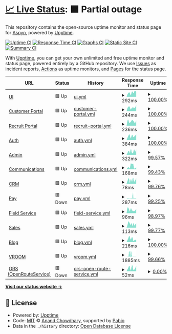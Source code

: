 # [📈 Live Status](https://status.aspyn.io): <!--live status--> **🟧 Partial outage**

This repository contains the open-source uptime monitor and status page for [Aspyn](https://aspyn.io), powered by [Upptime](https://github.com/upptime/upptime).

[![Uptime CI](https://github.com/aspyn-io/status/workflows/Uptime%20CI/badge.svg)](https://github.com/aspyn-io/status/actions?query=workflow%3A%22Uptime+CI%22)
[![Response Time CI](https://github.com/aspyn-io/status/workflows/Response%20Time%20CI/badge.svg)](https://github.com/aspyn-io/status/actions?query=workflow%3A%22Response+Time+CI%22)
[![Graphs CI](https://github.com/aspyn-io/status/workflows/Graphs%20CI/badge.svg)](https://github.com/aspyn-io/status/actions?query=workflow%3A%22Graphs+CI%22)
[![Static Site CI](https://github.com/aspyn-io/status/workflows/Static%20Site%20CI/badge.svg)](https://github.com/aspyn-io/status/actions?query=workflow%3A%22Static+Site+CI%22)
[![Summary CI](https://github.com/aspyn-io/status/workflows/Summary%20CI/badge.svg)](https://github.com/aspyn-io/status/actions?query=workflow%3A%22Summary+CI%22)

With [Upptime](https://upptime.js.org), you can get your own unlimited and free uptime monitor and status page, powered entirely by a GitHub repository. We use [Issues](https://github.com/aspyn-io/status/issues) as incident reports, [Actions](https://github.com/aspyn-io/status/actions) as uptime monitors, and [Pages](https://status.aspyn.io) for the status page.

<!--start: status pages-->
<!-- This summary is generated by Upptime (https://github.com/upptime/upptime) -->
<!-- Do not edit this manually, your changes will be overwritten -->
<!-- prettier-ignore -->
| URL | Status | History | Response Time | Uptime |
| --- | ------ | ------- | ------------- | ------ |
| <img alt="" src="https://aptive.aspyn.io/favicon.ico" height="13"> [UI](https://aptive.aspyn.io/healthz) | 🟩 Up | [ui.yml](https://github.com/aspyn-io/status/commits/HEAD/history/ui.yml) | <details><summary><img alt="Response time graph" src="./graphs/ui/response-time-week.png" height="20"> 292ms</summary><br><a href="https://status.aspyn.io/history/ui"><img alt="Response time 296" src="https://img.shields.io/endpoint?url=https%3A%2F%2Fraw.githubusercontent.com%2Faspyn-io%2Fstatus%2FHEAD%2Fapi%2Fui%2Fresponse-time.json"></a><br><a href="https://status.aspyn.io/history/ui"><img alt="24-hour response time 357" src="https://img.shields.io/endpoint?url=https%3A%2F%2Fraw.githubusercontent.com%2Faspyn-io%2Fstatus%2FHEAD%2Fapi%2Fui%2Fresponse-time-day.json"></a><br><a href="https://status.aspyn.io/history/ui"><img alt="7-day response time 292" src="https://img.shields.io/endpoint?url=https%3A%2F%2Fraw.githubusercontent.com%2Faspyn-io%2Fstatus%2FHEAD%2Fapi%2Fui%2Fresponse-time-week.json"></a><br><a href="https://status.aspyn.io/history/ui"><img alt="30-day response time 265" src="https://img.shields.io/endpoint?url=https%3A%2F%2Fraw.githubusercontent.com%2Faspyn-io%2Fstatus%2FHEAD%2Fapi%2Fui%2Fresponse-time-month.json"></a><br><a href="https://status.aspyn.io/history/ui"><img alt="1-year response time 296" src="https://img.shields.io/endpoint?url=https%3A%2F%2Fraw.githubusercontent.com%2Faspyn-io%2Fstatus%2FHEAD%2Fapi%2Fui%2Fresponse-time-year.json"></a></details> | <details><summary><a href="https://status.aspyn.io/history/ui">100.00%</a></summary><a href="https://status.aspyn.io/history/ui"><img alt="All-time uptime 99.99%" src="https://img.shields.io/endpoint?url=https%3A%2F%2Fraw.githubusercontent.com%2Faspyn-io%2Fstatus%2FHEAD%2Fapi%2Fui%2Fuptime.json"></a><br><a href="https://status.aspyn.io/history/ui"><img alt="24-hour uptime 100.00%" src="https://img.shields.io/endpoint?url=https%3A%2F%2Fraw.githubusercontent.com%2Faspyn-io%2Fstatus%2FHEAD%2Fapi%2Fui%2Fuptime-day.json"></a><br><a href="https://status.aspyn.io/history/ui"><img alt="7-day uptime 100.00%" src="https://img.shields.io/endpoint?url=https%3A%2F%2Fraw.githubusercontent.com%2Faspyn-io%2Fstatus%2FHEAD%2Fapi%2Fui%2Fuptime-week.json"></a><br><a href="https://status.aspyn.io/history/ui"><img alt="30-day uptime 100.00%" src="https://img.shields.io/endpoint?url=https%3A%2F%2Fraw.githubusercontent.com%2Faspyn-io%2Fstatus%2FHEAD%2Fapi%2Fui%2Fuptime-month.json"></a><br><a href="https://status.aspyn.io/history/ui"><img alt="1-year uptime 99.99%" src="https://img.shields.io/endpoint?url=https%3A%2F%2Fraw.githubusercontent.com%2Faspyn-io%2Fstatus%2FHEAD%2Fapi%2Fui%2Fuptime-year.json"></a></details>
| <img alt="" src="https://icons.duckduckgo.com/ip3/customer.aptive.aspyn.io.ico" height="13"> [Customer Portal](https://customer.aptive.aspyn.io) | 🟩 Up | [customer-portal.yml](https://github.com/aspyn-io/status/commits/HEAD/history/customer-portal.yml) | <details><summary><img alt="Response time graph" src="./graphs/customer-portal/response-time-week.png" height="20"> 244ms</summary><br><a href="https://status.aspyn.io/history/customer-portal"><img alt="Response time 248" src="https://img.shields.io/endpoint?url=https%3A%2F%2Fraw.githubusercontent.com%2Faspyn-io%2Fstatus%2FHEAD%2Fapi%2Fcustomer-portal%2Fresponse-time.json"></a><br><a href="https://status.aspyn.io/history/customer-portal"><img alt="24-hour response time 380" src="https://img.shields.io/endpoint?url=https%3A%2F%2Fraw.githubusercontent.com%2Faspyn-io%2Fstatus%2FHEAD%2Fapi%2Fcustomer-portal%2Fresponse-time-day.json"></a><br><a href="https://status.aspyn.io/history/customer-portal"><img alt="7-day response time 244" src="https://img.shields.io/endpoint?url=https%3A%2F%2Fraw.githubusercontent.com%2Faspyn-io%2Fstatus%2FHEAD%2Fapi%2Fcustomer-portal%2Fresponse-time-week.json"></a><br><a href="https://status.aspyn.io/history/customer-portal"><img alt="30-day response time 249" src="https://img.shields.io/endpoint?url=https%3A%2F%2Fraw.githubusercontent.com%2Faspyn-io%2Fstatus%2FHEAD%2Fapi%2Fcustomer-portal%2Fresponse-time-month.json"></a><br><a href="https://status.aspyn.io/history/customer-portal"><img alt="1-year response time 248" src="https://img.shields.io/endpoint?url=https%3A%2F%2Fraw.githubusercontent.com%2Faspyn-io%2Fstatus%2FHEAD%2Fapi%2Fcustomer-portal%2Fresponse-time-year.json"></a></details> | <details><summary><a href="https://status.aspyn.io/history/customer-portal">100.00%</a></summary><a href="https://status.aspyn.io/history/customer-portal"><img alt="All-time uptime 99.98%" src="https://img.shields.io/endpoint?url=https%3A%2F%2Fraw.githubusercontent.com%2Faspyn-io%2Fstatus%2FHEAD%2Fapi%2Fcustomer-portal%2Fuptime.json"></a><br><a href="https://status.aspyn.io/history/customer-portal"><img alt="24-hour uptime 100.00%" src="https://img.shields.io/endpoint?url=https%3A%2F%2Fraw.githubusercontent.com%2Faspyn-io%2Fstatus%2FHEAD%2Fapi%2Fcustomer-portal%2Fuptime-day.json"></a><br><a href="https://status.aspyn.io/history/customer-portal"><img alt="7-day uptime 100.00%" src="https://img.shields.io/endpoint?url=https%3A%2F%2Fraw.githubusercontent.com%2Faspyn-io%2Fstatus%2FHEAD%2Fapi%2Fcustomer-portal%2Fuptime-week.json"></a><br><a href="https://status.aspyn.io/history/customer-portal"><img alt="30-day uptime 100.00%" src="https://img.shields.io/endpoint?url=https%3A%2F%2Fraw.githubusercontent.com%2Faspyn-io%2Fstatus%2FHEAD%2Fapi%2Fcustomer-portal%2Fuptime-month.json"></a><br><a href="https://status.aspyn.io/history/customer-portal"><img alt="1-year uptime 99.98%" src="https://img.shields.io/endpoint?url=https%3A%2F%2Fraw.githubusercontent.com%2Faspyn-io%2Fstatus%2FHEAD%2Fapi%2Fcustomer-portal%2Fuptime-year.json"></a></details>
| <img alt="" src="https://icons.duckduckgo.com/ip3/recruit.aptive.aspyn.io.ico" height="13"> [Recruit Portal](https://recruit.aptive.aspyn.io) | 🟩 Up | [recruit-portal.yml](https://github.com/aspyn-io/status/commits/HEAD/history/recruit-portal.yml) | <details><summary><img alt="Response time graph" src="./graphs/recruit-portal/response-time-week.png" height="20"> 236ms</summary><br><a href="https://status.aspyn.io/history/recruit-portal"><img alt="Response time 287" src="https://img.shields.io/endpoint?url=https%3A%2F%2Fraw.githubusercontent.com%2Faspyn-io%2Fstatus%2FHEAD%2Fapi%2Frecruit-portal%2Fresponse-time.json"></a><br><a href="https://status.aspyn.io/history/recruit-portal"><img alt="24-hour response time 284" src="https://img.shields.io/endpoint?url=https%3A%2F%2Fraw.githubusercontent.com%2Faspyn-io%2Fstatus%2FHEAD%2Fapi%2Frecruit-portal%2Fresponse-time-day.json"></a><br><a href="https://status.aspyn.io/history/recruit-portal"><img alt="7-day response time 236" src="https://img.shields.io/endpoint?url=https%3A%2F%2Fraw.githubusercontent.com%2Faspyn-io%2Fstatus%2FHEAD%2Fapi%2Frecruit-portal%2Fresponse-time-week.json"></a><br><a href="https://status.aspyn.io/history/recruit-portal"><img alt="30-day response time 227" src="https://img.shields.io/endpoint?url=https%3A%2F%2Fraw.githubusercontent.com%2Faspyn-io%2Fstatus%2FHEAD%2Fapi%2Frecruit-portal%2Fresponse-time-month.json"></a><br><a href="https://status.aspyn.io/history/recruit-portal"><img alt="1-year response time 287" src="https://img.shields.io/endpoint?url=https%3A%2F%2Fraw.githubusercontent.com%2Faspyn-io%2Fstatus%2FHEAD%2Fapi%2Frecruit-portal%2Fresponse-time-year.json"></a></details> | <details><summary><a href="https://status.aspyn.io/history/recruit-portal">100.00%</a></summary><a href="https://status.aspyn.io/history/recruit-portal"><img alt="All-time uptime 100.00%" src="https://img.shields.io/endpoint?url=https%3A%2F%2Fraw.githubusercontent.com%2Faspyn-io%2Fstatus%2FHEAD%2Fapi%2Frecruit-portal%2Fuptime.json"></a><br><a href="https://status.aspyn.io/history/recruit-portal"><img alt="24-hour uptime 100.00%" src="https://img.shields.io/endpoint?url=https%3A%2F%2Fraw.githubusercontent.com%2Faspyn-io%2Fstatus%2FHEAD%2Fapi%2Frecruit-portal%2Fuptime-day.json"></a><br><a href="https://status.aspyn.io/history/recruit-portal"><img alt="7-day uptime 100.00%" src="https://img.shields.io/endpoint?url=https%3A%2F%2Fraw.githubusercontent.com%2Faspyn-io%2Fstatus%2FHEAD%2Fapi%2Frecruit-portal%2Fuptime-week.json"></a><br><a href="https://status.aspyn.io/history/recruit-portal"><img alt="30-day uptime 100.00%" src="https://img.shields.io/endpoint?url=https%3A%2F%2Fraw.githubusercontent.com%2Faspyn-io%2Fstatus%2FHEAD%2Fapi%2Frecruit-portal%2Fuptime-month.json"></a><br><a href="https://status.aspyn.io/history/recruit-portal"><img alt="1-year uptime 100.00%" src="https://img.shields.io/endpoint?url=https%3A%2F%2Fraw.githubusercontent.com%2Faspyn-io%2Fstatus%2FHEAD%2Fapi%2Frecruit-portal%2Fuptime-year.json"></a></details>
| <img alt="" src="https://icons.duckduckgo.com/ip3/account.aspyn.io.ico" height="13"> [Auth](https://account.aspyn.io) | 🟩 Up | [auth.yml](https://github.com/aspyn-io/status/commits/HEAD/history/auth.yml) | <details><summary><img alt="Response time graph" src="./graphs/auth/response-time-week.png" height="20"> 384ms</summary><br><a href="https://status.aspyn.io/history/auth"><img alt="Response time 445" src="https://img.shields.io/endpoint?url=https%3A%2F%2Fraw.githubusercontent.com%2Faspyn-io%2Fstatus%2FHEAD%2Fapi%2Fauth%2Fresponse-time.json"></a><br><a href="https://status.aspyn.io/history/auth"><img alt="24-hour response time 516" src="https://img.shields.io/endpoint?url=https%3A%2F%2Fraw.githubusercontent.com%2Faspyn-io%2Fstatus%2FHEAD%2Fapi%2Fauth%2Fresponse-time-day.json"></a><br><a href="https://status.aspyn.io/history/auth"><img alt="7-day response time 384" src="https://img.shields.io/endpoint?url=https%3A%2F%2Fraw.githubusercontent.com%2Faspyn-io%2Fstatus%2FHEAD%2Fapi%2Fauth%2Fresponse-time-week.json"></a><br><a href="https://status.aspyn.io/history/auth"><img alt="30-day response time 328" src="https://img.shields.io/endpoint?url=https%3A%2F%2Fraw.githubusercontent.com%2Faspyn-io%2Fstatus%2FHEAD%2Fapi%2Fauth%2Fresponse-time-month.json"></a><br><a href="https://status.aspyn.io/history/auth"><img alt="1-year response time 445" src="https://img.shields.io/endpoint?url=https%3A%2F%2Fraw.githubusercontent.com%2Faspyn-io%2Fstatus%2FHEAD%2Fapi%2Fauth%2Fresponse-time-year.json"></a></details> | <details><summary><a href="https://status.aspyn.io/history/auth">100.00%</a></summary><a href="https://status.aspyn.io/history/auth"><img alt="All-time uptime 99.92%" src="https://img.shields.io/endpoint?url=https%3A%2F%2Fraw.githubusercontent.com%2Faspyn-io%2Fstatus%2FHEAD%2Fapi%2Fauth%2Fuptime.json"></a><br><a href="https://status.aspyn.io/history/auth"><img alt="24-hour uptime 100.00%" src="https://img.shields.io/endpoint?url=https%3A%2F%2Fraw.githubusercontent.com%2Faspyn-io%2Fstatus%2FHEAD%2Fapi%2Fauth%2Fuptime-day.json"></a><br><a href="https://status.aspyn.io/history/auth"><img alt="7-day uptime 100.00%" src="https://img.shields.io/endpoint?url=https%3A%2F%2Fraw.githubusercontent.com%2Faspyn-io%2Fstatus%2FHEAD%2Fapi%2Fauth%2Fuptime-week.json"></a><br><a href="https://status.aspyn.io/history/auth"><img alt="30-day uptime 99.45%" src="https://img.shields.io/endpoint?url=https%3A%2F%2Fraw.githubusercontent.com%2Faspyn-io%2Fstatus%2FHEAD%2Fapi%2Fauth%2Fuptime-month.json"></a><br><a href="https://status.aspyn.io/history/auth"><img alt="1-year uptime 99.92%" src="https://img.shields.io/endpoint?url=https%3A%2F%2Fraw.githubusercontent.com%2Faspyn-io%2Fstatus%2FHEAD%2Fapi%2Fauth%2Fuptime-year.json"></a></details>
| <img alt="" src="https://icons.duckduckgo.com/ip3/api.aptive.aspyn.io.ico" height="13"> [Admin](https://api.aptive.aspyn.io/admin/v1/healthz) | 🟩 Up | [admin.yml](https://github.com/aspyn-io/status/commits/HEAD/history/admin.yml) | <details><summary><img alt="Response time graph" src="./graphs/admin/response-time-week.png" height="20"> 322ms</summary><br><a href="https://status.aspyn.io/history/admin"><img alt="Response time 296" src="https://img.shields.io/endpoint?url=https%3A%2F%2Fraw.githubusercontent.com%2Faspyn-io%2Fstatus%2FHEAD%2Fapi%2Fadmin%2Fresponse-time.json"></a><br><a href="https://status.aspyn.io/history/admin"><img alt="24-hour response time 505" src="https://img.shields.io/endpoint?url=https%3A%2F%2Fraw.githubusercontent.com%2Faspyn-io%2Fstatus%2FHEAD%2Fapi%2Fadmin%2Fresponse-time-day.json"></a><br><a href="https://status.aspyn.io/history/admin"><img alt="7-day response time 322" src="https://img.shields.io/endpoint?url=https%3A%2F%2Fraw.githubusercontent.com%2Faspyn-io%2Fstatus%2FHEAD%2Fapi%2Fadmin%2Fresponse-time-week.json"></a><br><a href="https://status.aspyn.io/history/admin"><img alt="30-day response time 290" src="https://img.shields.io/endpoint?url=https%3A%2F%2Fraw.githubusercontent.com%2Faspyn-io%2Fstatus%2FHEAD%2Fapi%2Fadmin%2Fresponse-time-month.json"></a><br><a href="https://status.aspyn.io/history/admin"><img alt="1-year response time 296" src="https://img.shields.io/endpoint?url=https%3A%2F%2Fraw.githubusercontent.com%2Faspyn-io%2Fstatus%2FHEAD%2Fapi%2Fadmin%2Fresponse-time-year.json"></a></details> | <details><summary><a href="https://status.aspyn.io/history/admin">99.57%</a></summary><a href="https://status.aspyn.io/history/admin"><img alt="All-time uptime 99.54%" src="https://img.shields.io/endpoint?url=https%3A%2F%2Fraw.githubusercontent.com%2Faspyn-io%2Fstatus%2FHEAD%2Fapi%2Fadmin%2Fuptime.json"></a><br><a href="https://status.aspyn.io/history/admin"><img alt="24-hour uptime 100.00%" src="https://img.shields.io/endpoint?url=https%3A%2F%2Fraw.githubusercontent.com%2Faspyn-io%2Fstatus%2FHEAD%2Fapi%2Fadmin%2Fuptime-day.json"></a><br><a href="https://status.aspyn.io/history/admin"><img alt="7-day uptime 99.57%" src="https://img.shields.io/endpoint?url=https%3A%2F%2Fraw.githubusercontent.com%2Faspyn-io%2Fstatus%2FHEAD%2Fapi%2Fadmin%2Fuptime-week.json"></a><br><a href="https://status.aspyn.io/history/admin"><img alt="30-day uptime 99.33%" src="https://img.shields.io/endpoint?url=https%3A%2F%2Fraw.githubusercontent.com%2Faspyn-io%2Fstatus%2FHEAD%2Fapi%2Fadmin%2Fuptime-month.json"></a><br><a href="https://status.aspyn.io/history/admin"><img alt="1-year uptime 99.54%" src="https://img.shields.io/endpoint?url=https%3A%2F%2Fraw.githubusercontent.com%2Faspyn-io%2Fstatus%2FHEAD%2Fapi%2Fadmin%2Fuptime-year.json"></a></details>
| <img alt="" src="https://icons.duckduckgo.com/ip3/api.aptive.aspyn.io.ico" height="13"> [Communications](https://api.aptive.aspyn.io/communications/v1/healthz) | 🟩 Up | [communications.yml](https://github.com/aspyn-io/status/commits/HEAD/history/communications.yml) | <details><summary><img alt="Response time graph" src="./graphs/communications/response-time-week.png" height="20"> 168ms</summary><br><a href="https://status.aspyn.io/history/communications"><img alt="Response time 392" src="https://img.shields.io/endpoint?url=https%3A%2F%2Fraw.githubusercontent.com%2Faspyn-io%2Fstatus%2FHEAD%2Fapi%2Fcommunications%2Fresponse-time.json"></a><br><a href="https://status.aspyn.io/history/communications"><img alt="24-hour response time 115" src="https://img.shields.io/endpoint?url=https%3A%2F%2Fraw.githubusercontent.com%2Faspyn-io%2Fstatus%2FHEAD%2Fapi%2Fcommunications%2Fresponse-time-day.json"></a><br><a href="https://status.aspyn.io/history/communications"><img alt="7-day response time 168" src="https://img.shields.io/endpoint?url=https%3A%2F%2Fraw.githubusercontent.com%2Faspyn-io%2Fstatus%2FHEAD%2Fapi%2Fcommunications%2Fresponse-time-week.json"></a><br><a href="https://status.aspyn.io/history/communications"><img alt="30-day response time 330" src="https://img.shields.io/endpoint?url=https%3A%2F%2Fraw.githubusercontent.com%2Faspyn-io%2Fstatus%2FHEAD%2Fapi%2Fcommunications%2Fresponse-time-month.json"></a><br><a href="https://status.aspyn.io/history/communications"><img alt="1-year response time 392" src="https://img.shields.io/endpoint?url=https%3A%2F%2Fraw.githubusercontent.com%2Faspyn-io%2Fstatus%2FHEAD%2Fapi%2Fcommunications%2Fresponse-time-year.json"></a></details> | <details><summary><a href="https://status.aspyn.io/history/communications">99.43%</a></summary><a href="https://status.aspyn.io/history/communications"><img alt="All-time uptime 94.03%" src="https://img.shields.io/endpoint?url=https%3A%2F%2Fraw.githubusercontent.com%2Faspyn-io%2Fstatus%2FHEAD%2Fapi%2Fcommunications%2Fuptime.json"></a><br><a href="https://status.aspyn.io/history/communications"><img alt="24-hour uptime 100.00%" src="https://img.shields.io/endpoint?url=https%3A%2F%2Fraw.githubusercontent.com%2Faspyn-io%2Fstatus%2FHEAD%2Fapi%2Fcommunications%2Fuptime-day.json"></a><br><a href="https://status.aspyn.io/history/communications"><img alt="7-day uptime 99.43%" src="https://img.shields.io/endpoint?url=https%3A%2F%2Fraw.githubusercontent.com%2Faspyn-io%2Fstatus%2FHEAD%2Fapi%2Fcommunications%2Fuptime-week.json"></a><br><a href="https://status.aspyn.io/history/communications"><img alt="30-day uptime 66.14%" src="https://img.shields.io/endpoint?url=https%3A%2F%2Fraw.githubusercontent.com%2Faspyn-io%2Fstatus%2FHEAD%2Fapi%2Fcommunications%2Fuptime-month.json"></a><br><a href="https://status.aspyn.io/history/communications"><img alt="1-year uptime 94.03%" src="https://img.shields.io/endpoint?url=https%3A%2F%2Fraw.githubusercontent.com%2Faspyn-io%2Fstatus%2FHEAD%2Fapi%2Fcommunications%2Fuptime-year.json"></a></details>
| <img alt="" src="https://icons.duckduckgo.com/ip3/api.aptive.aspyn.io.ico" height="13"> [CRM](https://api.aptive.aspyn.io/crm/v1/healthz) | 🟩 Up | [crm.yml](https://github.com/aspyn-io/status/commits/HEAD/history/crm.yml) | <details><summary><img alt="Response time graph" src="./graphs/crm/response-time-week.png" height="20"> 78ms</summary><br><a href="https://status.aspyn.io/history/crm"><img alt="Response time 203" src="https://img.shields.io/endpoint?url=https%3A%2F%2Fraw.githubusercontent.com%2Faspyn-io%2Fstatus%2FHEAD%2Fapi%2Fcrm%2Fresponse-time.json"></a><br><a href="https://status.aspyn.io/history/crm"><img alt="24-hour response time 119" src="https://img.shields.io/endpoint?url=https%3A%2F%2Fraw.githubusercontent.com%2Faspyn-io%2Fstatus%2FHEAD%2Fapi%2Fcrm%2Fresponse-time-day.json"></a><br><a href="https://status.aspyn.io/history/crm"><img alt="7-day response time 78" src="https://img.shields.io/endpoint?url=https%3A%2F%2Fraw.githubusercontent.com%2Faspyn-io%2Fstatus%2FHEAD%2Fapi%2Fcrm%2Fresponse-time-week.json"></a><br><a href="https://status.aspyn.io/history/crm"><img alt="30-day response time 257" src="https://img.shields.io/endpoint?url=https%3A%2F%2Fraw.githubusercontent.com%2Faspyn-io%2Fstatus%2FHEAD%2Fapi%2Fcrm%2Fresponse-time-month.json"></a><br><a href="https://status.aspyn.io/history/crm"><img alt="1-year response time 203" src="https://img.shields.io/endpoint?url=https%3A%2F%2Fraw.githubusercontent.com%2Faspyn-io%2Fstatus%2FHEAD%2Fapi%2Fcrm%2Fresponse-time-year.json"></a></details> | <details><summary><a href="https://status.aspyn.io/history/crm">99.76%</a></summary><a href="https://status.aspyn.io/history/crm"><img alt="All-time uptime 96.49%" src="https://img.shields.io/endpoint?url=https%3A%2F%2Fraw.githubusercontent.com%2Faspyn-io%2Fstatus%2FHEAD%2Fapi%2Fcrm%2Fuptime.json"></a><br><a href="https://status.aspyn.io/history/crm"><img alt="24-hour uptime 100.00%" src="https://img.shields.io/endpoint?url=https%3A%2F%2Fraw.githubusercontent.com%2Faspyn-io%2Fstatus%2FHEAD%2Fapi%2Fcrm%2Fuptime-day.json"></a><br><a href="https://status.aspyn.io/history/crm"><img alt="7-day uptime 99.76%" src="https://img.shields.io/endpoint?url=https%3A%2F%2Fraw.githubusercontent.com%2Faspyn-io%2Fstatus%2FHEAD%2Fapi%2Fcrm%2Fuptime-week.json"></a><br><a href="https://status.aspyn.io/history/crm"><img alt="30-day uptime 66.22%" src="https://img.shields.io/endpoint?url=https%3A%2F%2Fraw.githubusercontent.com%2Faspyn-io%2Fstatus%2FHEAD%2Fapi%2Fcrm%2Fuptime-month.json"></a><br><a href="https://status.aspyn.io/history/crm"><img alt="1-year uptime 96.49%" src="https://img.shields.io/endpoint?url=https%3A%2F%2Fraw.githubusercontent.com%2Faspyn-io%2Fstatus%2FHEAD%2Fapi%2Fcrm%2Fuptime-year.json"></a></details>
| <img alt="" src="https://api.aptive.aspyn.io/pay/v1/favicon-32x32.png" height="13"> [Pay](https://api.aptive.aspyn.io/pay/v1/healthz) | 🟥 Down | [pay.yml](https://github.com/aspyn-io/status/commits/HEAD/history/pay.yml) | <details><summary><img alt="Response time graph" src="./graphs/pay/response-time-week.png" height="20"> 287ms</summary><br><a href="https://status.aspyn.io/history/pay"><img alt="Response time 253" src="https://img.shields.io/endpoint?url=https%3A%2F%2Fraw.githubusercontent.com%2Faspyn-io%2Fstatus%2FHEAD%2Fapi%2Fpay%2Fresponse-time.json"></a><br><a href="https://status.aspyn.io/history/pay"><img alt="24-hour response time 168" src="https://img.shields.io/endpoint?url=https%3A%2F%2Fraw.githubusercontent.com%2Faspyn-io%2Fstatus%2FHEAD%2Fapi%2Fpay%2Fresponse-time-day.json"></a><br><a href="https://status.aspyn.io/history/pay"><img alt="7-day response time 287" src="https://img.shields.io/endpoint?url=https%3A%2F%2Fraw.githubusercontent.com%2Faspyn-io%2Fstatus%2FHEAD%2Fapi%2Fpay%2Fresponse-time-week.json"></a><br><a href="https://status.aspyn.io/history/pay"><img alt="30-day response time 354" src="https://img.shields.io/endpoint?url=https%3A%2F%2Fraw.githubusercontent.com%2Faspyn-io%2Fstatus%2FHEAD%2Fapi%2Fpay%2Fresponse-time-month.json"></a><br><a href="https://status.aspyn.io/history/pay"><img alt="1-year response time 253" src="https://img.shields.io/endpoint?url=https%3A%2F%2Fraw.githubusercontent.com%2Faspyn-io%2Fstatus%2FHEAD%2Fapi%2Fpay%2Fresponse-time-year.json"></a></details> | <details><summary><a href="https://status.aspyn.io/history/pay">99.25%</a></summary><a href="https://status.aspyn.io/history/pay"><img alt="All-time uptime 96.31%" src="https://img.shields.io/endpoint?url=https%3A%2F%2Fraw.githubusercontent.com%2Faspyn-io%2Fstatus%2FHEAD%2Fapi%2Fpay%2Fuptime.json"></a><br><a href="https://status.aspyn.io/history/pay"><img alt="24-hour uptime 99.98%" src="https://img.shields.io/endpoint?url=https%3A%2F%2Fraw.githubusercontent.com%2Faspyn-io%2Fstatus%2FHEAD%2Fapi%2Fpay%2Fuptime-day.json"></a><br><a href="https://status.aspyn.io/history/pay"><img alt="7-day uptime 99.25%" src="https://img.shields.io/endpoint?url=https%3A%2F%2Fraw.githubusercontent.com%2Faspyn-io%2Fstatus%2FHEAD%2Fapi%2Fpay%2Fuptime-week.json"></a><br><a href="https://status.aspyn.io/history/pay"><img alt="30-day uptime 66.10%" src="https://img.shields.io/endpoint?url=https%3A%2F%2Fraw.githubusercontent.com%2Faspyn-io%2Fstatus%2FHEAD%2Fapi%2Fpay%2Fuptime-month.json"></a><br><a href="https://status.aspyn.io/history/pay"><img alt="1-year uptime 96.31%" src="https://img.shields.io/endpoint?url=https%3A%2F%2Fraw.githubusercontent.com%2Faspyn-io%2Fstatus%2FHEAD%2Fapi%2Fpay%2Fuptime-year.json"></a></details>
| <img alt="" src="https://icons.duckduckgo.com/ip3/api.aptive.aspyn.io.ico" height="13"> [Field Service](https://api.aptive.aspyn.io/field-service/v1/healthz) | 🟩 Up | [field-service.yml](https://github.com/aspyn-io/status/commits/HEAD/history/field-service.yml) | <details><summary><img alt="Response time graph" src="./graphs/field-service/response-time-week.png" height="20"> 96ms</summary><br><a href="https://status.aspyn.io/history/field-service"><img alt="Response time 169" src="https://img.shields.io/endpoint?url=https%3A%2F%2Fraw.githubusercontent.com%2Faspyn-io%2Fstatus%2FHEAD%2Fapi%2Ffield-service%2Fresponse-time.json"></a><br><a href="https://status.aspyn.io/history/field-service"><img alt="24-hour response time 119" src="https://img.shields.io/endpoint?url=https%3A%2F%2Fraw.githubusercontent.com%2Faspyn-io%2Fstatus%2FHEAD%2Fapi%2Ffield-service%2Fresponse-time-day.json"></a><br><a href="https://status.aspyn.io/history/field-service"><img alt="7-day response time 96" src="https://img.shields.io/endpoint?url=https%3A%2F%2Fraw.githubusercontent.com%2Faspyn-io%2Fstatus%2FHEAD%2Fapi%2Ffield-service%2Fresponse-time-week.json"></a><br><a href="https://status.aspyn.io/history/field-service"><img alt="30-day response time 156" src="https://img.shields.io/endpoint?url=https%3A%2F%2Fraw.githubusercontent.com%2Faspyn-io%2Fstatus%2FHEAD%2Fapi%2Ffield-service%2Fresponse-time-month.json"></a><br><a href="https://status.aspyn.io/history/field-service"><img alt="1-year response time 169" src="https://img.shields.io/endpoint?url=https%3A%2F%2Fraw.githubusercontent.com%2Faspyn-io%2Fstatus%2FHEAD%2Fapi%2Ffield-service%2Fresponse-time-year.json"></a></details> | <details><summary><a href="https://status.aspyn.io/history/field-service">98.97%</a></summary><a href="https://status.aspyn.io/history/field-service"><img alt="All-time uptime 96.44%" src="https://img.shields.io/endpoint?url=https%3A%2F%2Fraw.githubusercontent.com%2Faspyn-io%2Fstatus%2FHEAD%2Fapi%2Ffield-service%2Fuptime.json"></a><br><a href="https://status.aspyn.io/history/field-service"><img alt="24-hour uptime 100.00%" src="https://img.shields.io/endpoint?url=https%3A%2F%2Fraw.githubusercontent.com%2Faspyn-io%2Fstatus%2FHEAD%2Fapi%2Ffield-service%2Fuptime-day.json"></a><br><a href="https://status.aspyn.io/history/field-service"><img alt="7-day uptime 98.97%" src="https://img.shields.io/endpoint?url=https%3A%2F%2Fraw.githubusercontent.com%2Faspyn-io%2Fstatus%2FHEAD%2Fapi%2Ffield-service%2Fuptime-week.json"></a><br><a href="https://status.aspyn.io/history/field-service"><img alt="30-day uptime 66.04%" src="https://img.shields.io/endpoint?url=https%3A%2F%2Fraw.githubusercontent.com%2Faspyn-io%2Fstatus%2FHEAD%2Fapi%2Ffield-service%2Fuptime-month.json"></a><br><a href="https://status.aspyn.io/history/field-service"><img alt="1-year uptime 96.44%" src="https://img.shields.io/endpoint?url=https%3A%2F%2Fraw.githubusercontent.com%2Faspyn-io%2Fstatus%2FHEAD%2Fapi%2Ffield-service%2Fuptime-year.json"></a></details>
| <img alt="" src="https://icons.duckduckgo.com/ip3/api.aptive.aspyn.io.ico" height="13"> [Sales](https://api.aptive.aspyn.io/sales/v1/healthz) | 🟩 Up | [sales.yml](https://github.com/aspyn-io/status/commits/HEAD/history/sales.yml) | <details><summary><img alt="Response time graph" src="./graphs/sales/response-time-week.png" height="20"> 113ms</summary><br><a href="https://status.aspyn.io/history/sales"><img alt="Response time 188" src="https://img.shields.io/endpoint?url=https%3A%2F%2Fraw.githubusercontent.com%2Faspyn-io%2Fstatus%2FHEAD%2Fapi%2Fsales%2Fresponse-time.json"></a><br><a href="https://status.aspyn.io/history/sales"><img alt="24-hour response time 131" src="https://img.shields.io/endpoint?url=https%3A%2F%2Fraw.githubusercontent.com%2Faspyn-io%2Fstatus%2FHEAD%2Fapi%2Fsales%2Fresponse-time-day.json"></a><br><a href="https://status.aspyn.io/history/sales"><img alt="7-day response time 113" src="https://img.shields.io/endpoint?url=https%3A%2F%2Fraw.githubusercontent.com%2Faspyn-io%2Fstatus%2FHEAD%2Fapi%2Fsales%2Fresponse-time-week.json"></a><br><a href="https://status.aspyn.io/history/sales"><img alt="30-day response time 277" src="https://img.shields.io/endpoint?url=https%3A%2F%2Fraw.githubusercontent.com%2Faspyn-io%2Fstatus%2FHEAD%2Fapi%2Fsales%2Fresponse-time-month.json"></a><br><a href="https://status.aspyn.io/history/sales"><img alt="1-year response time 188" src="https://img.shields.io/endpoint?url=https%3A%2F%2Fraw.githubusercontent.com%2Faspyn-io%2Fstatus%2FHEAD%2Fapi%2Fsales%2Fresponse-time-year.json"></a></details> | <details><summary><a href="https://status.aspyn.io/history/sales">99.77%</a></summary><a href="https://status.aspyn.io/history/sales"><img alt="All-time uptime 95.83%" src="https://img.shields.io/endpoint?url=https%3A%2F%2Fraw.githubusercontent.com%2Faspyn-io%2Fstatus%2FHEAD%2Fapi%2Fsales%2Fuptime.json"></a><br><a href="https://status.aspyn.io/history/sales"><img alt="24-hour uptime 100.00%" src="https://img.shields.io/endpoint?url=https%3A%2F%2Fraw.githubusercontent.com%2Faspyn-io%2Fstatus%2FHEAD%2Fapi%2Fsales%2Fuptime-day.json"></a><br><a href="https://status.aspyn.io/history/sales"><img alt="7-day uptime 99.77%" src="https://img.shields.io/endpoint?url=https%3A%2F%2Fraw.githubusercontent.com%2Faspyn-io%2Fstatus%2FHEAD%2Fapi%2Fsales%2Fuptime-week.json"></a><br><a href="https://status.aspyn.io/history/sales"><img alt="30-day uptime 65.99%" src="https://img.shields.io/endpoint?url=https%3A%2F%2Fraw.githubusercontent.com%2Faspyn-io%2Fstatus%2FHEAD%2Fapi%2Fsales%2Fuptime-month.json"></a><br><a href="https://status.aspyn.io/history/sales"><img alt="1-year uptime 95.83%" src="https://img.shields.io/endpoint?url=https%3A%2F%2Fraw.githubusercontent.com%2Faspyn-io%2Fstatus%2FHEAD%2Fapi%2Fsales%2Fuptime-year.json"></a></details>
| <img alt="" src="https://icons.duckduckgo.com/ip3/blog.aspyn.io.ico" height="13"> [Blog](https://blog.aspyn.io) | 🟩 Up | [blog.yml](https://github.com/aspyn-io/status/commits/HEAD/history/blog.yml) | <details><summary><img alt="Response time graph" src="./graphs/blog/response-time-week.png" height="20"> 216ms</summary><br><a href="https://status.aspyn.io/history/blog"><img alt="Response time 224" src="https://img.shields.io/endpoint?url=https%3A%2F%2Fraw.githubusercontent.com%2Faspyn-io%2Fstatus%2FHEAD%2Fapi%2Fblog%2Fresponse-time.json"></a><br><a href="https://status.aspyn.io/history/blog"><img alt="24-hour response time 145" src="https://img.shields.io/endpoint?url=https%3A%2F%2Fraw.githubusercontent.com%2Faspyn-io%2Fstatus%2FHEAD%2Fapi%2Fblog%2Fresponse-time-day.json"></a><br><a href="https://status.aspyn.io/history/blog"><img alt="7-day response time 216" src="https://img.shields.io/endpoint?url=https%3A%2F%2Fraw.githubusercontent.com%2Faspyn-io%2Fstatus%2FHEAD%2Fapi%2Fblog%2Fresponse-time-week.json"></a><br><a href="https://status.aspyn.io/history/blog"><img alt="30-day response time 217" src="https://img.shields.io/endpoint?url=https%3A%2F%2Fraw.githubusercontent.com%2Faspyn-io%2Fstatus%2FHEAD%2Fapi%2Fblog%2Fresponse-time-month.json"></a><br><a href="https://status.aspyn.io/history/blog"><img alt="1-year response time 224" src="https://img.shields.io/endpoint?url=https%3A%2F%2Fraw.githubusercontent.com%2Faspyn-io%2Fstatus%2FHEAD%2Fapi%2Fblog%2Fresponse-time-year.json"></a></details> | <details><summary><a href="https://status.aspyn.io/history/blog">100.00%</a></summary><a href="https://status.aspyn.io/history/blog"><img alt="All-time uptime 100.00%" src="https://img.shields.io/endpoint?url=https%3A%2F%2Fraw.githubusercontent.com%2Faspyn-io%2Fstatus%2FHEAD%2Fapi%2Fblog%2Fuptime.json"></a><br><a href="https://status.aspyn.io/history/blog"><img alt="24-hour uptime 100.00%" src="https://img.shields.io/endpoint?url=https%3A%2F%2Fraw.githubusercontent.com%2Faspyn-io%2Fstatus%2FHEAD%2Fapi%2Fblog%2Fuptime-day.json"></a><br><a href="https://status.aspyn.io/history/blog"><img alt="7-day uptime 100.00%" src="https://img.shields.io/endpoint?url=https%3A%2F%2Fraw.githubusercontent.com%2Faspyn-io%2Fstatus%2FHEAD%2Fapi%2Fblog%2Fuptime-week.json"></a><br><a href="https://status.aspyn.io/history/blog"><img alt="30-day uptime 100.00%" src="https://img.shields.io/endpoint?url=https%3A%2F%2Fraw.githubusercontent.com%2Faspyn-io%2Fstatus%2FHEAD%2Fapi%2Fblog%2Fuptime-month.json"></a><br><a href="https://status.aspyn.io/history/blog"><img alt="1-year uptime 100.00%" src="https://img.shields.io/endpoint?url=https%3A%2F%2Fraw.githubusercontent.com%2Faspyn-io%2Fstatus%2FHEAD%2Fapi%2Fblog%2Fuptime-year.json"></a></details>
| <img alt="" src="https://icons.duckduckgo.com/ip3/api.aptive.aspyn.io.ico" height="13"> [VROOM](https://api.aptive.aspyn.io/vroom/v1/health) | 🟩 Up | [vroom.yml](https://github.com/aspyn-io/status/commits/HEAD/history/vroom.yml) | <details><summary><img alt="Response time graph" src="./graphs/vroom/response-time-week.png" height="20"> 1885ms</summary><br><a href="https://status.aspyn.io/history/vroom"><img alt="Response time 364" src="https://img.shields.io/endpoint?url=https%3A%2F%2Fraw.githubusercontent.com%2Faspyn-io%2Fstatus%2FHEAD%2Fapi%2Fvroom%2Fresponse-time.json"></a><br><a href="https://status.aspyn.io/history/vroom"><img alt="24-hour response time 94" src="https://img.shields.io/endpoint?url=https%3A%2F%2Fraw.githubusercontent.com%2Faspyn-io%2Fstatus%2FHEAD%2Fapi%2Fvroom%2Fresponse-time-day.json"></a><br><a href="https://status.aspyn.io/history/vroom"><img alt="7-day response time 1885" src="https://img.shields.io/endpoint?url=https%3A%2F%2Fraw.githubusercontent.com%2Faspyn-io%2Fstatus%2FHEAD%2Fapi%2Fvroom%2Fresponse-time-week.json"></a><br><a href="https://status.aspyn.io/history/vroom"><img alt="30-day response time 2005" src="https://img.shields.io/endpoint?url=https%3A%2F%2Fraw.githubusercontent.com%2Faspyn-io%2Fstatus%2FHEAD%2Fapi%2Fvroom%2Fresponse-time-month.json"></a><br><a href="https://status.aspyn.io/history/vroom"><img alt="1-year response time 364" src="https://img.shields.io/endpoint?url=https%3A%2F%2Fraw.githubusercontent.com%2Faspyn-io%2Fstatus%2FHEAD%2Fapi%2Fvroom%2Fresponse-time-year.json"></a></details> | <details><summary><a href="https://status.aspyn.io/history/vroom">99.66%</a></summary><a href="https://status.aspyn.io/history/vroom"><img alt="All-time uptime 94.44%" src="https://img.shields.io/endpoint?url=https%3A%2F%2Fraw.githubusercontent.com%2Faspyn-io%2Fstatus%2FHEAD%2Fapi%2Fvroom%2Fuptime.json"></a><br><a href="https://status.aspyn.io/history/vroom"><img alt="24-hour uptime 100.00%" src="https://img.shields.io/endpoint?url=https%3A%2F%2Fraw.githubusercontent.com%2Faspyn-io%2Fstatus%2FHEAD%2Fapi%2Fvroom%2Fuptime-day.json"></a><br><a href="https://status.aspyn.io/history/vroom"><img alt="7-day uptime 99.66%" src="https://img.shields.io/endpoint?url=https%3A%2F%2Fraw.githubusercontent.com%2Faspyn-io%2Fstatus%2FHEAD%2Fapi%2Fvroom%2Fuptime-week.json"></a><br><a href="https://status.aspyn.io/history/vroom"><img alt="30-day uptime 65.67%" src="https://img.shields.io/endpoint?url=https%3A%2F%2Fraw.githubusercontent.com%2Faspyn-io%2Fstatus%2FHEAD%2Fapi%2Fvroom%2Fuptime-month.json"></a><br><a href="https://status.aspyn.io/history/vroom"><img alt="1-year uptime 94.44%" src="https://img.shields.io/endpoint?url=https%3A%2F%2Fraw.githubusercontent.com%2Faspyn-io%2Fstatus%2FHEAD%2Fapi%2Fvroom%2Fuptime-year.json"></a></details>
| <img alt="" src="https://icons.duckduckgo.com/ip3/api.aptive.aspyn.io.ico" height="13"> [ORS (OpenRouteService)](https://api.aptive.aspyn.io/ors/v2/health) | 🟥 Down | [ors-open-route-service.yml](https://github.com/aspyn-io/status/commits/HEAD/history/ors-open-route-service.yml) | <details><summary><img alt="Response time graph" src="./graphs/ors-open-route-service/response-time-week.png" height="20"> 52ms</summary><br><a href="https://status.aspyn.io/history/ors-open-route-service"><img alt="Response time 67" src="https://img.shields.io/endpoint?url=https%3A%2F%2Fraw.githubusercontent.com%2Faspyn-io%2Fstatus%2FHEAD%2Fapi%2Fors-open-route-service%2Fresponse-time.json"></a><br><a href="https://status.aspyn.io/history/ors-open-route-service"><img alt="24-hour response time 85" src="https://img.shields.io/endpoint?url=https%3A%2F%2Fraw.githubusercontent.com%2Faspyn-io%2Fstatus%2FHEAD%2Fapi%2Fors-open-route-service%2Fresponse-time-day.json"></a><br><a href="https://status.aspyn.io/history/ors-open-route-service"><img alt="7-day response time 52" src="https://img.shields.io/endpoint?url=https%3A%2F%2Fraw.githubusercontent.com%2Faspyn-io%2Fstatus%2FHEAD%2Fapi%2Fors-open-route-service%2Fresponse-time-week.json"></a><br><a href="https://status.aspyn.io/history/ors-open-route-service"><img alt="30-day response time 57" src="https://img.shields.io/endpoint?url=https%3A%2F%2Fraw.githubusercontent.com%2Faspyn-io%2Fstatus%2FHEAD%2Fapi%2Fors-open-route-service%2Fresponse-time-month.json"></a><br><a href="https://status.aspyn.io/history/ors-open-route-service"><img alt="1-year response time 67" src="https://img.shields.io/endpoint?url=https%3A%2F%2Fraw.githubusercontent.com%2Faspyn-io%2Fstatus%2FHEAD%2Fapi%2Fors-open-route-service%2Fresponse-time-year.json"></a></details> | <details><summary><a href="https://status.aspyn.io/history/ors-open-route-service">0.00%</a></summary><a href="https://status.aspyn.io/history/ors-open-route-service"><img alt="All-time uptime 89.06%" src="https://img.shields.io/endpoint?url=https%3A%2F%2Fraw.githubusercontent.com%2Faspyn-io%2Fstatus%2FHEAD%2Fapi%2Fors-open-route-service%2Fuptime.json"></a><br><a href="https://status.aspyn.io/history/ors-open-route-service"><img alt="24-hour uptime 0.00%" src="https://img.shields.io/endpoint?url=https%3A%2F%2Fraw.githubusercontent.com%2Faspyn-io%2Fstatus%2FHEAD%2Fapi%2Fors-open-route-service%2Fuptime-day.json"></a><br><a href="https://status.aspyn.io/history/ors-open-route-service"><img alt="7-day uptime 0.00%" src="https://img.shields.io/endpoint?url=https%3A%2F%2Fraw.githubusercontent.com%2Faspyn-io%2Fstatus%2FHEAD%2Fapi%2Fors-open-route-service%2Fuptime-week.json"></a><br><a href="https://status.aspyn.io/history/ors-open-route-service"><img alt="30-day uptime 35.55%" src="https://img.shields.io/endpoint?url=https%3A%2F%2Fraw.githubusercontent.com%2Faspyn-io%2Fstatus%2FHEAD%2Fapi%2Fors-open-route-service%2Fuptime-month.json"></a><br><a href="https://status.aspyn.io/history/ors-open-route-service"><img alt="1-year uptime 89.06%" src="https://img.shields.io/endpoint?url=https%3A%2F%2Fraw.githubusercontent.com%2Faspyn-io%2Fstatus%2FHEAD%2Fapi%2Fors-open-route-service%2Fuptime-year.json"></a></details>

<!--end: status pages-->

[**Visit our status website →**](https://status.aspyn.io)

## 📄 License

- Powered by: [Upptime](https://github.com/upptime/upptime)
- Code: [MIT](./LICENSE) © [Anand Chowdhary](https://anandchowdhary.com), supported by [Pabio](https://pabio.com)
- Data in the `./history` directory: [Open Database License](https://opendatacommons.org/licenses/odbl/1-0/)
